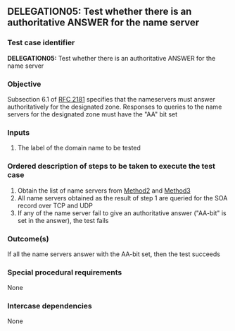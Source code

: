 ## DELEGATION05: Test whether there is an authoritative ANSWER for the name server

### Test case identifier

**DELEGATION05:** Test whether there is an authoritative ANSWER for the name server 

### Objective

Subsection 6.1 of [RFC 2181](http://tools.ietf.org/html/rfc2181) specifies
that the nameservers must answer authoritatively for the designated zone.
Responses to queries to the name servers for the designated zone must have
the "AA" bit set

### Inputs

1. The label of the domain name to be tested

### Ordered description of steps to be taken to execute the test case

1. Obtain the list of name servers from [Method2](../Methods.md) and
[Method3](../Methods.md)
2. All name servers obtained as the result of step 1 are queried for the SOA
record over TCP and UDP
3. If any of the name server fail to give an authoritative answer ("AA-bit"
is set in the answer), the test fails

### Outcome(s)

If all the name servers answer with the AA-bit set, then the test succeeds

### Special procedural requirements

None

### Intercase dependencies

None
